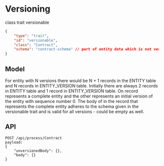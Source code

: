 # Versioning

class trait versionable

```json
{
    "type": "trait",
    "id": "versionable",
    "class": "Contract",
    "schema": "contract-schema" // part of entity data which is not versioned
}
```

## Model

For entity with N versions there would be N + 1 records in the ENTITY table and N records in ENTITY_VERSION table.
Initially there are always 2 records in ENTITY table and 1 record in ENTITY_VERSION table.
On record represents a complete entity and the other represents an initial version of the entity with sequence number 0.
The body of in the record that represents the complete entity adheres to the schema given in the versionable trait and is valid for all versions - could be empty as well.

## API

```http
POST /api/process/Contract
payload:
{
    "unversionedBody": {},
    "body": {}
}
```


